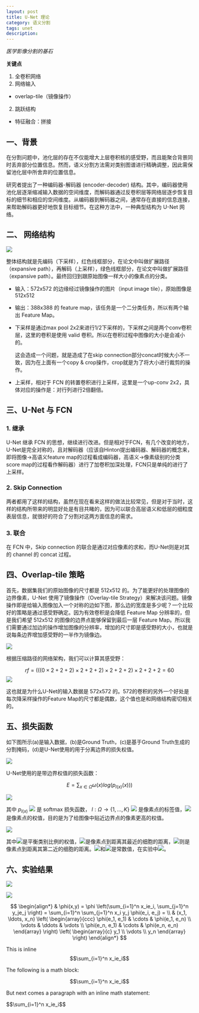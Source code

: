 ```yaml
---
layout: post
title: U-Net 理论
category: 语义分割
tags: unet
description:
---
```


*医学影像分割的基石*

**关键点**

1. 全卷积网络
1. 网络输入
- overlap-tile（镜像操作）
2. 跳跃结构
- 特征融合：拼接

## 一、背景

在分割问题中，池化层的存在不仅能增大上层卷积核的感受野，而且能聚合背景同时丢弃部分位置信息。然而，语义分割方法需对类别图谱进行精确调整，因此需保留池化层中所舍弃的位置信息。

研究者提出了一种编码器-解码器 (encoder-decoder) 结构。其中，编码器使用池化层逐渐缩减输入数据的空间维度，而解码器通过反卷积层等网络层逐步恢复目标的细节和相应的空间维度。从编码器到解码器之间，通常存在直接的信息连接，来帮助解码器更好地恢复目标细节。在这种方法中，一种典型结构为 U-Net 网络。

## 二、 网络结构

![](https://raw.githubusercontent.com/chiemon/chiemon.github.io/master/img/UNet/1.png)

整体结构就是先编码（下采样），红色线框部分，在论文中叫做扩展路径（expansive path），再解码（上采样），绿色线框部分，在论文中叫做扩展路径（expansive path）。最终回归到跟原始图像一样大小的像素点的分类。

- 输入：572x572 的边缘经过镜像操作的图片（input image tile），原始图像是 512x512
- 输出：388x388 的 feature map，该任务是一个二分类任务，所以有两个输出 Feature Map。
- 下采样是通过max pool 2x2来进行1/2下采样的，下采样之间是两个conv卷积层，这里的卷积是使用 valid 卷积。所以在卷积过程中图像的大小是会减小的。

    这会造成一个问题，就是造成了在skip connection部分concat时候大小不一致，因为在上面有一个copy & crop操作，crop就是为了将大小进行裁剪的操作。

- 上采样，相对于 FCN 的转置卷积进行上采样，这里是一个up-conv 2x2，具体对应的操作是：对行列进行2倍翻倍。

## 三、U-Net 与 FCN

### 1. 继承

U-Net 继承 FCN 的思想，继续进行改进。但是相对于FCN，有几个改变的地方，U-Net是完全对称的，且对解码器（应该自Hinton提出编码器、解码器的概念来，即将图像->高语义feature map的过程看成编码器，高语义->像素级别的分类score map的过程看作解码器）进行了加卷积加深处理，FCN只是单纯的进行了上采样。

### 2. Skip Connection

两者都用了这样的结构，虽然在现在看来这样的做法比较常见，但是对于当时，这样的结构所带来的明显好处是有目共睹的，因为可以联合高层语义和低层的细粒度表层信息，就很好的符合了分割对这两方面信息的需求。

### 3. 联合

在 FCN 中，Skip connection 的联合是通过对应像素的求和，而U-Net则是对其的 channel 的 concat 过程。

## 四、Overlap-tile 策略

首先，数据集我们的原始图像的尺寸都是 512x512 的。为了能更好的处理图像的边界像素，U-Net 使用了镜像操作（Overlay-tile Strategy）来解决该问题。镜像操作即是给输入图像加入一个对称的边如下图，那么边的宽度是多少呢？一个比较好的策略是通过感受野确定。因为有效卷积是会降低 Feature Map 分辨率的，但是我们希望 512x512 的图像的边界点能够保留到最后一层 Feature Map。所以我们需要通过加边的操作增加图像的分辨率，增加的尺寸即是感受野的大小，也就是说每条边界增加感受野的一半作为镜像边。

![](https://raw.githubusercontent.com/chiemon/chiemon.github.io/master/img/UNet/2.png)

根据压缩路径的网络架构，我们可以计算其感受野：

$$rf = ((( 0 \times 2 + 2 + 2 ) \times 2 + 2 + 2 ) \times 2 + 2 + 2) \times 2 + 2 + 2 = 60$$
![](https://raw.githubusercontent.com/chiemon/chiemon.github.io/master/img/UNet/3.png)

这也就是为什么U-Net的输入数据是 572x572 的。572的卷积的另外一个好处是每次降采样操作的Feature Map的尺寸都是偶数，这个值也是和网络结构密切相关的。

## 五、损失函数

如下图所示(a)是输入数据，(b)是Ground Truth，(c)是基于Ground Truth生成的分割掩码，(d)是U-Net使用的用于分离边界的损失权值。

![](https://raw.githubusercontent.com/chiemon/chiemon.github.io/master/img/UNet/4.png)

U-Net使用的是带边界权值的损失函数：

$$E = \sum_{x\in \Omega } \omega (x)log(p_{l\left ( x \right )}(x)))$$

![](https://raw.githubusercontent.com/chiemon/chiemon.github.io/master/img/UNet/5.png)

其中
$p_{l\left ( x \right )}$
![](https://raw.githubusercontent.com/chiemon/chiemon.github.io/master/img/UNet/6.png)
是 softmax 损失函数，
$l:\Omega \rightarrow \left \{ 1,...,K \right \}$
![](https://raw.githubusercontent.com/chiemon/chiemon.github.io/master/img/UNet/7.png) 是像素点的标签值，![](https://raw.githubusercontent.com/chiemon/chiemon.github.io/master/img/UNet/8.png)是像素点的权值，目的是为了给图像中贴近边界点的像素更高的权值。

![](https://raw.githubusercontent.com/chiemon/chiemon.github.io/master/img/UNet/9.png)

其中![](https://raw.githubusercontent.com/chiemon/chiemon.github.io/master/img/UNet/10.png)是平衡类别比例的权值，![](https://raw.githubusercontent.com/chiemon/chiemon.github.io/master/img/UNet/11.png)是像素点到距离其最近的细胞的距离，![](https://raw.githubusercontent.com/chiemon/chiemon.github.io/master/img/UNet/12.png)则是像素点到距离其第二近的细胞的距离。![](https://raw.githubusercontent.com/chiemon/chiemon.github.io/master/img/UNet/13.png)和![](https://raw.githubusercontent.com/chiemon/chiemon.github.io/master/img/UNet/14.png)是常数值，在实验中![](https://raw.githubusercontent.com/chiemon/chiemon.github.io/master/img/UNet/15.png)。

## 六、实验结果

![](https://raw.githubusercontent.com/chiemon/chiemon.github.io/master/img/UNet/16.png)

![](https://raw.githubusercontent.com/chiemon/chiemon.github.io/master/img/UNet/17.png)

$$
\begin{align*}
  & \phi(x,y) = \phi \left(\sum_{i=1}^n x_ie_i, \sum_{j=1}^n y_je_j \right)
  = \sum_{i=1}^n \sum_{j=1}^n x_i y_j \phi(e_i, e_j) = \\
  & (x_1, \ldots, x_n) \left( \begin{array}{ccc}
      \phi(e_1, e_1) & \cdots & \phi(e_1, e_n) \\
      \vdots & \ddots & \vdots \\
      \phi(e_n, e_1) & \cdots & \phi(e_n, e_n)
    \end{array} \right)
  \left( \begin{array}{c}
      y_1 \\
      \vdots \\
      y_n
    \end{array} \right)
\end{align*}
$$

This is inline $$\sum_{i=1}^n x_ie_i$$

The following is a math block:

$$\sum_{i=1}^n x_ie_i$$

But next comes a paragraph with an inline math statement:

\$$\sum_{i=1}^n x_ie_i$$